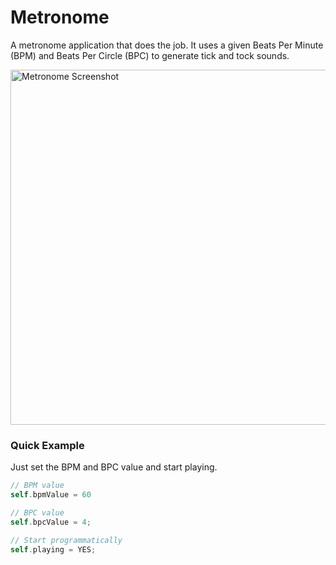 Metronome
=========

A metronome application that does the job. It uses a given Beats Per Minute (BPM) and Beats Per Circle (BPC) to generate tick and tock sounds.

<img src="https://github.com/jbouaziz/Metronome/raw/master/Screenshot.png" alt="Metronome Screenshot" height="568" />


### Quick Example

Just set the BPM and BPC value and start playing.

``` objective-c
// BPM value
self.bpmValue = 60

// BPC value
self.bpcValue = 4;

// Start programmatically
self.playing = YES;
```